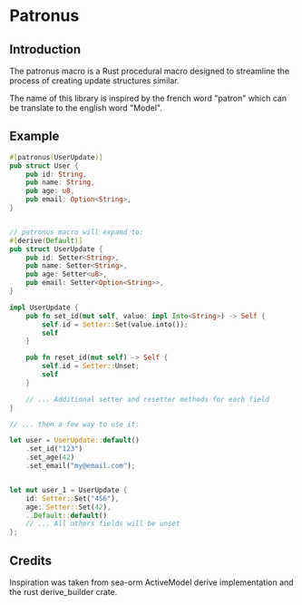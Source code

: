 # Patronus

## Introduction

The patronus macro is a Rust procedural macro designed to streamline the
process of creating update structures similar.

The name of this library is inspired by the french word "patron" which can be
translate to the english word "Model".

## Example

```rust
#[patronus(UserUpdate)]
pub struct User {
    pub id: String,
    pub name: String,
    pub age: u8,
    pub email: Option<String>,
}


// patronus macro will expand to:
#[derive(Default)]
pub struct UserUpdate {
    pub id: Setter<String>,
    pub name: Setter<String>,
    pub age: Setter<u8>,
    pub email: Setter<Option<String>>,
}

impl UserUpdate {
    pub fn set_id(mut self, value: impl Into<String>) -> Self {
        self.id = Setter::Set(value.into());
        self
    }

    pub fn reset_id(mut self) -> Self {
        self.id = Setter::Unset;
        self
    }

    // ... Additional setter and resetter methods for each field
}

// ... then a few way to use it:

let user = UserUpdate::default()
    .set_id("123")
    .set_age(42)
    .set_email("my@email.com");


let mut user_1 = UserUpdate {
    id: Setter::Set("456"),
    age: Setter::Set(42),
    ..Default::default()
    // ... All others fields will be unset
};

```

## Credits

Inspiration was taken from sea-orm ActiveModel derive implementation and the
rust derive_builder crate.
